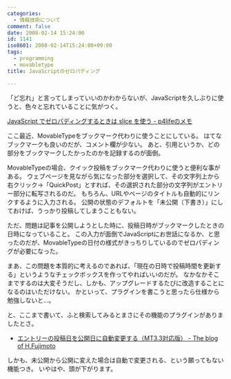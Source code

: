 ```yaml
---
categories:
  - 情報技術について
comment: false
date: 2008-02-14 15:24:00
id: 1141
iso8601: 2008-02-14T15:24:00+09:00
tags:
  - programming
  - movabletype
title: JavaScriptのゼロパディング

---
```


「ど忘れ」と言ってしまっていいのかわからないが、JavaScriptを久しぶりに使うと、色々と忘れていることに気がつく。

<a title="JavaScript でゼロパディングするときは slice を使う - p4lifeのメモ" href="http://d.hatena.ne.jp/p4life/20070707/1183788390">JavaScript でゼロパディングするときは slice を使う - p4lifeのメモ</a>

ここ最近、MovableTypeをブックマーク代わりに使うことにしている。
はてなブックマークも良いのだが、コメント欄が少ない。
あと、引用というか、どの部分をブックマークしたかったのかを記録するのが面倒。

MovableTypeの場合、クイック投稿をブックマーク代わりに使うと便利な事がある。
ウェブページを見ながら気になった部分を選択して、その文字列上から右クリック→「QuickPost」とすれば、その選択された部分の文字列がエントリー部分に転写されるのだ。
もちろん、URLやページのタイトルも自動的にリンクするように入力される。
公開の状態のデフォルトを「未公開（下書き）」にしておけば、うっかり投稿してしまうこともない。

ただ、問題は記事を公開しようとした時に、投稿日時がブックマークしたときの日時になっていること。
この入力が面倒でJavaScriptにお世話になるか、と思ったのだが、MovableTypeの日付の様式がきっちりしているのでゼロパディングが必要になった。

まあ、この問題を本質的に考えるのであれば、「現在の日時で投稿時間を更新する」というようなチェックボックスを作ってやればいいのだが。
なかなかそこまでするのは大変そうだし、しかも、アップグレードするたびに改造することになるのはいただけない。
かといって、プラグインを書こうと思ったら仕様から勉強しないと…。

と、ここまで書いて、ふと検索してみるとまさにその機能のプラグインがありましたとさ。

- <a title="エントリーの投稿日を公開日に自動変更する（MT3.3対応版） - The blog of H.Fujimoto" href="http://www.h-fj.com/blog/archives/2006/07/02-122104.php">エントリーの投稿日を公開日に自動変更する（MT3.3対応版） - The blog of H.Fujimoto</a>

しかも、未公開から公開に変えた場合は自動で変更される、という願ってもない機能つき。
いやはや、頭が下がります。
